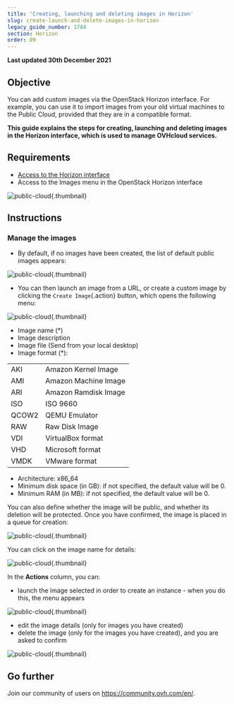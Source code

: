 ```yaml
---
title: 'Creating, launching and deleting images in Horizon'
slug: create-launch-and-delete-images-in-horizon
legacy_guide_number: 1784
section: Horizon
order: 09
---
```


**Last updated 30th December 2021**

## Objective

You can add custom images via the OpenStack Horizon interface. For example, you can use it to import images from your old virtual machines to the Public Cloud, provided that they are in a compatible format.

**This guide explains the steps for creating, launching and deleting images in the Horizon interface, which is used to manage OVHcloud services.**


## Requirements

- [Access to the Horizon interface](https://docs.ovh.com/gb/en/public-cloud/horizon/)
- Access to the Images menu in the OpenStack Horizon interface 


![public-cloud](images/horizon_menu.png){.thumbnail}


## Instructions

### Manage the images

- By default, if no images have been created, the list of default public images appears:


![public-cloud](images/horizon_images.png){.thumbnail}

- You can then launch an image from a URL, or create a custom image by clicking the `Create Image`{.action} button, which opens the following menu:


![public-cloud](images/horizon_create_image.png){.thumbnail}

- Image name (\*)
- Image description
- Image file (Send from your local desktop)
- Image format (\*):

|||
|---|---|
|AKI|Amazon Kernel Image|
|AMI|Amazon Machine Image|
|ARI|Amazon Ramdisk Image|
|ISO|ISO 9660|
|QCOW2|QEMU Emulator|
|RAW|Raw Disk Image|
|VDI|VirtualBox format|
|VHD|Microsoft format|
|VMDK|VMware format|

- Architecture: x86_64
- Minimum disk space (in GB): if not specified, the default value will be 0.
- Minimum RAM (in MB): if not specified, the default value will be 0.

You can also define whether the image will be public, and whether its deletion will be protected. Once you have confirmed, the image is placed in a queue for creation:


![public-cloud](images/horizon_image_saving.png){.thumbnail}

You can click on the image name for details:


![public-cloud](images/horizon_image_details.png){.thumbnail}

In the **Actions** column, you can:

- launch the image selected in order to create an instance - when you do this, the menu appears


![public-cloud](images/horizon_launch_image.png){.thumbnail}

- edit the image details (only for images you have created)
- delete the image (only for the images you have created), and you are asked to confirm


![public-cloud](images/horizon_delete_image.png){.thumbnail}

## Go further

Join our community of users on <https://community.ovh.com/en/>.
